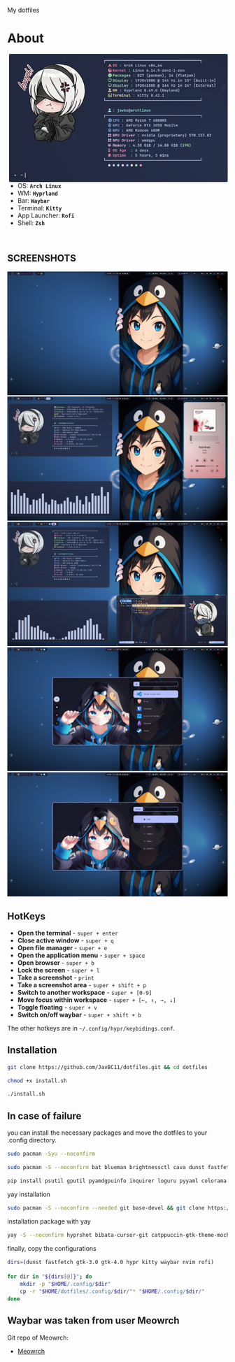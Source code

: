 <!-- INFORMATION -->
My dotfiles

<h1 align="left">About</h1>

<img src="assets/assets1.webp" alt="rice" align="right" width="500px">

</br>

 - OS: **`Arch Linux`**
 - WM: **`Hyprland`**
 - Bar: **`Waybar`**
 - Terminal: **`Kitty`**
 - App Launcher: **`Rofi`**
 - Shell: **`Zsh`**

</br>


<!-- IMAGES -->
## SCREENSHOTS
![gallery](assets/assets2.webp)
![gallery](assets/assets3.webp)
![gallery](assets/assets4.webp)
![gallery](assets/assets5.webp)
![gallery](assets/assets6.webp)

<!-- HOTKEYS -->
## HotKeys
* **Open the terminal** - `super + enter`
* **Close active window** - `super + q`
* **Open file manager** - `super + e`
* **Open the application menu** - `super + space`
* **Open browser** - `super + b`
* **Lock the screen** - `super + l`
* **Take a screenshot** - `print`
* **Take a screenshot area** - `super + shift + p`
* **Switch to another workspace** - `super + [0-9]`
* **Move focus within workspace** - `super + [←, ↑, →, ↓]`
* **Toggle floating** - `super + v`
* **Switch on/off waybar** - `super + shift + b`

The other hotkeys are in `~/.config/hypr/keybidings.conf`.

<!-- INSTALLATION -->
## Installation

```bash
git clone https://github.com/JavBC11/dotfiles.git && cd dotfiles
```

```bash
chmod +x install.sh
```

```bash
./install.sh
```
## In case of failure
you can install the necessary packages and move the dotfiles to your .config directory.
```bash
sudo pacman -Syu --noconfirm
```

```bash
sudo pacman -S --noconfirm bat blueman brightnessctl cava dunst fastfetch feh flatpak git htop hyprland hyprlock hyprpaper kitty lsd nautilus nwg-look neovim pamixer papirus-icon-theme pavucontrol python-pip python-distutils-extra qt5-wayland qt6-wayland rofi-wayland ttf-font-awesome ttf-jetbrains-mono ttf-jetbrains-mono-nerd wget waybar xdg-desktop-portal-hyprland xdg-utils yazi zsh zsh-autosuggestions zsh-syntax-highlighting
```

```bash
pip install psutil gputil pyamdgpuinfo inquirer loguru pyyaml colorama --break-system-packages
```
yay installation
```bash
sudo pacman -S --noconfirm --needed git base-devel && git clone https://aur.archlinux.org/yay.git && cd yay && makepkg -si
```
installation package with yay
```bash
yay -S --noconfirm hyprshot bibata-cursor-git catppuccin-gtk-theme-mocha
```
finally, copy the configurations

```bash
dirs=(dunst fastfetch gtk-3.0 gtk-4.0 hypr kitty waybar nvim rofi)

for dir in "${dirs[@]}"; do
    mkdir -p "$HOME/.config/$dir"
    cp -r "$HOME/dotfiles/.config/$dir/"* "$HOME/.config/$dir/"
done
```

## Waybar was taken from user Meowrch

Git repo of Meowrch:

* [Meowrch](https://github.com/meowrch/meowrch)


